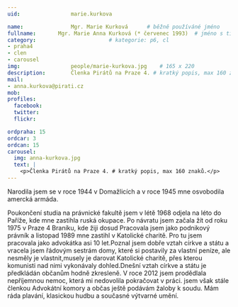 ```yaml
---
uid:                marie.kurkova

name:               Mgr. Marie Kurková  	# běžně používáné jméno
fullname: 	    Mgr. Marie Anna Kurková (* červenec 1993)  # jméno s tituly etc.
category:                       # kategorie: p6, cl
- praha4
- clen
- carousel
img: 		        people/marie-kurkova.jpg    # 165 x 220
description:        Členka Pirátů na Praze 4. # kratký popis, max 160 znaků
mail:
- anna.kurkova@pirati.cz
mob: 			
profiles:
  facebook:
  twitter: 
  flickr: 

ordpraha: 15
ordcar: 3
ordcan: 15
carousel:
  img: anna-kurkova.jpg
  text: |
    <p>Členka Pirátů na Praze 4. # kratký popis, max 160 znaků.</p>
---
```

Narodila jsem se v roce 1944 v Domažlicích  a v roce 1945 mne osvobodila amercká armáda.

Poukončení studia na právnické fakultě jsem v létě 1968 odjela na léto do Paříže, kde mne zastihla ruská okupace. Po návratu
jsem začala žít od roku 1975 v Praze 4 Braníku, kde žiji dosud Pracovala jsem jako podnikový právník a listopad 1989 mne
zastihl v Katolické charitě. Pro tu jsem pracovala jako advokátka asi 10 let.Poznal jsem dobře vztah církve a státu a vracela
jsem řádovým sestrám domy, které si postavily za vlastní peníze, ale nesměly je vlastnit,musely je darovat Katolické charitě,
přes kterou komunisti nad nimi vykonávaly dohled.Dnešní vztah církve a státu je předkládán občanům hodně zkresleně. V roce 2012
jsem prodědlala nepříjemnou nemoc, která mi nedovolila pokračovat v práci. jsem však stále členkou Advokátní komory a občas
ještě podávám žaloby k soudu. Mám ráda plavání, klasickou hudbu a současné výtvarné umění. 
